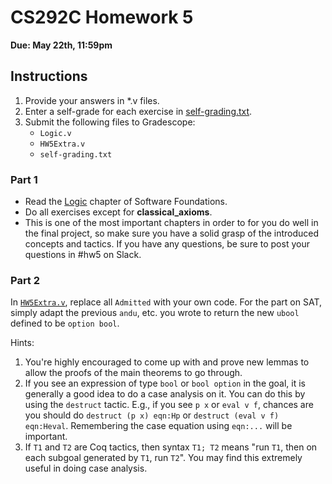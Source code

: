 # CS292C Homework 5

**Due: May 22th, 11:59pm**


## Instructions

1. Provide your answers in *.v files.
2. Enter a self-grade for each exercise in [self-grading.txt](./self-grading.txt).
3. Submit the following files to Gradescope:
   - `Logic.v`
   - `HW5Extra.v`
   - `self-grading.txt`

### Part 1

- Read the [Logic](https://softwarefoundations.cis.upenn.edu/lf-current/Logic.html) chapter of Software Foundations. 
- Do all exercises except for **classical_axioms**.
- This is one of the most important chapters in order to for you do well in the final project, so make sure you have a solid grasp of the introduced concepts and tactics. If you have any questions, be sure to post your questions in #hw5 on Slack.

### Part 2

In [`HW5Extra.v`](./HW5Extra.v), replace all `Admitted` with your own code. For the part on SAT, simply adapt the previous `andu`, etc. you wrote to return the new `ubool` defined to be `option bool`.

Hints:
1. You're highly encouraged to come up with and prove new lemmas to allow the proofs of the main theorems to go through.
2. If you see an expression of type `bool` or `bool option` in the goal, it is generally a good idea to do a case analysis on it. You can do this by using the `destruct` tactic. E.g., if you see `p x` or `eval v f`, chances are you should do `destruct (p x) eqn:Hp` or `destruct (eval v f) eqn:Heval`. Remembering the case equation using `eqn:...` will be important.
3. If `T1` and `T2` are Coq tactics, then syntax `T1; T2` means "run `T1`, then on each subgoal generated by `T1`, run `T2`". You may find this extremely useful in doing case analysis.